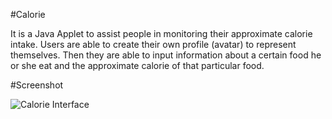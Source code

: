 #Calorie 

It is a Java Applet to assist people in monitoring their approximate calorie intake. 
Users are able to create their own profile (avatar) to represent themselves. Then they are able 
to input information about a certain food he or she eat and the approximate calorie of 
that particular food.


#Screenshot

![Calorie Interface](https://github.com/HC008/Calorie/master/Cal_Main_UI.jpg)
